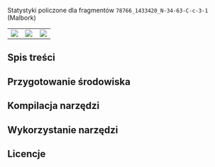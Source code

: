 Statystyki policzone dla fragmentów `78766_1433420_N-34-63-C-c-3-1` (Malbork)

<table width="100%">
  <tr>
  <td width="33%"><img src="https://github.com/s3gf4u17/3dgeolab-GridToTin/assets/86662946/3c068969-294d-47b8-b636-a20b3697c7ac"/></td>
  <td width="33%"><img src="https://github.com/s3gf4u17/3dgeolab-GridToTin/assets/86662946/05e5bb55-fa63-478f-a7bf-e73a834af0b9"/></td>
  <td width="33%"><img src="https://github.com/s3gf4u17/3dgeolab-GridToTin/assets/86662946/1e598fe2-5d5c-4aa6-8ae3-4176fc37adbc"/></td>
  </tr>
</table>

## Spis treści

## Przygotowanie środowiska

## Kompilacja narzędzi

## Wykorzystanie narzędzi

## Licencje